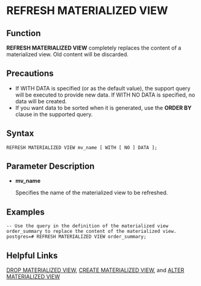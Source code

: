 # REFRESH MATERIALIZED VIEW<a name="EN-US_TOPIC_0273480002"></a>

## Function<a name="en-us_topic_0237122161_en-us_topic_0059777447_s984b3ec2b84d48bb843629462288417b"></a>

**REFRESH MATERIALIZED VIEW**  completely replaces the content of a materialized view. Old content will be discarded.

## Precautions<a name="en-us_topic_0237122161_en-us_topic_0059777447_s3a6fd145e83b4e61a22dabdcf32ac282"></a>

-   If WITH DATA is specified \(or as the default value\), the support query will be executed to provide new data. If WITH NO DATA is specified, no data will be created.
-   If you want data to be sorted when it is generated, use the  **ORDER BY**  clause in the supported query.

## Syntax<a name="en-us_topic_0237122161_en-us_topic_0059777447_sbe280a5c331e4b75969129444d341882"></a>

```
REFRESH MATERIALIZED VIEW mv_name [ WITH [ NO ] DATA ];
```

## Parameter Description<a name="en-us_topic_0237122161_en-us_topic_0059777447_sf2fd7956e26c49a8ae566c80a0e8e1c0"></a>

-   **mv\_name**

    Specifies the name of the materialized view to be refreshed.


## Examples<a name="en-us_topic_0237122161_en-us_topic_0059777447_s8a46083a59d940c3aaa2535b2f783645"></a>

```
-- Use the query in the definition of the materialized view order_summary to replace the content of the materialized view.
postgres=# REFRESH MATERIALIZED VIEW order_summary;
```

## Helpful Links<a name="section1922813315464"></a>

[DROP MATERIALIZED VIEW](drop-materialized-view.md),  [CREATE MATERIALIZED VIEW](create-materialized-view.md), and  [ALTER MATERIALIZED VIEW](alter-materialized-view.md)

